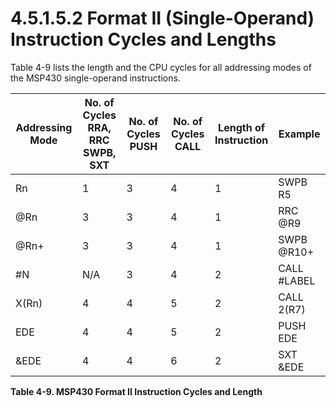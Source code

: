 # 4.5.1.5.2 Format II (Single-Operand) Instruction Cycles and Lengths

Table 4-9 lists the length and the CPU cycles for all addressing modes of the MSP430 single-operand instructions.

<a id="table-4-9"></a>

| Addressing Mode | No. of Cycles<br>RRA, RRC<br>SWPB, SXT | No. of Cycles<br>PUSH | No. of Cycles<br>CALL | Length of<br>Instruction | Example     |
| --------------- | -------------------------------------- | --------------------- | --------------------- | ------------------------ | ----------- |
| Rn              | 1                                      | 3                     | 4                     | 1                        | SWPB R5     |
| @Rn             | 3                                      | 3                     | 4                     | 1                        | RRC @R9     |
| @Rn+            | 3                                      | 3                     | 4                     | 1                        | SWPB @R10+  |
| #N              | N/A                                    | 3                     | 4                     | 2                        | CALL #LABEL |
| X(Rn)           | 4                                      | 4                     | 5                     | 2                        | CALL 2(R7)  |
| EDE             | 4                                      | 4                     | 5                     | 2                        | PUSH EDE    |
| &EDE            | 4                                      | 4                     | 6                     | 2                        | SXT &EDE    |

**Table 4-9. MSP430 Format II Instruction Cycles and Length**

